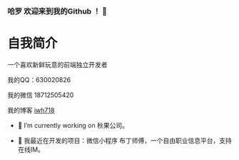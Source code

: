 ### 哈罗 欢迎来到我的Github ！ 👋

# 自我简介 

一个喜欢新鲜玩意的前端独立开发者

我的QQ：630020826  

我的微信 18712505420

我的博客 [iwh718](http://blog.borebooks.top)

- 🔭 I’m currently working on 秋果公司。

- 🌱  我最近在开发的项目：微信小程序 布丁师傅，一个自由职业信息平台，支持在线IM。

<!--
**iwh718/iwh718** is a ✨ _special_ ✨ repository because its `README.md` (this file) appears on your GitHub profile.

Here are some ideas to get you started:

- 🔭 I’m currently working on ...
- 🌱 I’m currently learning ...
- 👯 I’m looking to collaborate on ...
- 🤔 I’m looking for help with ...
- 💬 Ask me about ...
- 📫 How to reach me: ...
- 😄 Pronouns: ...
- ⚡ Fun fact: ...
-->

